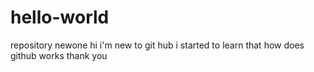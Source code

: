# hello-world
repository newone
hi i'm new to git hub i started to learn that how does github works 
thank you
